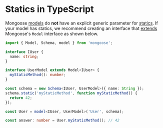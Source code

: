 # Statics in TypeScript

Mongoose [models](/docs/models.html) do **not** have an explicit generic parameter for [statics](/docs/guide.html#statics).
If your model has statics, we recommend creating an interface that [extends](https://www.typescriptlang.org/docs/handbook/interfaces.html) Mongoose's `Model` interface as shown below.

```typescript
import { Model, Schema, model } from 'mongoose';

interface IUser {
  name: string;
}

interface UserModel extends Model<IUser> {
  myStaticMethod(): number;
}

const schema = new Schema<IUser, UserModel>({ name: String });
schema.static('myStaticMethod', function myStaticMethod() {
  return 42;
});

const User = model<IUser, UserModel>('User', schema);

const answer: number = User.myStaticMethod(); // 42
```